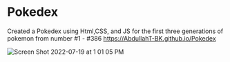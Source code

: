 # Pokedex
Created a Pokedex using Html,CSS, and JS for the first three generations of pokemon from number #1 - #386
https://AbdullahT-BK.github.io/Pokedex






![Screen Shot 2022-07-19 at 1 01 05 PM](https://user-images.githubusercontent.com/66561984/179807872-352821e5-ab4a-47fb-9b15-a8bda9ff1db4.png)
